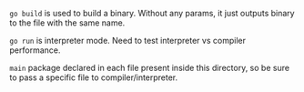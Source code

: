 `go build` is used to build a binary. Without any params, it just outputs binary to the file with the same name.

`go run` is interpreter mode. Need to test interpreter vs compiler performance.

`main` package declared in each file present inside this directory, so be sure to pass a specific file to compiler/interpreter.
